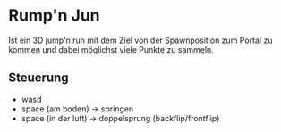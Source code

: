 # Rump'n Jun

Ist ein 3D jump'n run mit dem Ziel von der Spawnposition zum Portal zu kommen und dabei möglichst viele Punkte zu sammeln.

## Steuerung
- wasd
- space (am boden) -> springen
- space (in der luft) -> doppelsprung (backflip/frontflip)
